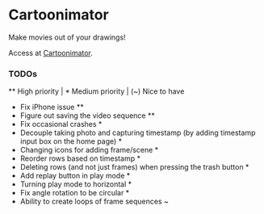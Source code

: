 # Cartoonimator
Make movies out of your drawings!  

Access at [Cartoonimator](https://krithik-ranjan.github.io/cartoonimator).

### TODOs
** High priority | * Medium priority | (~) Nice to have
- Fix iPhone issue **
- Figure out saving the video sequence **
- Fix occasional crashes *
- Decouple taking photo and capturing timestamp (by adding timestamp input box on the home page) *
- Changing icons for adding frame/scene *
- Reorder rows based on timestamp *
- Deleting rows (and not just frames) when pressing the trash button *
- Add replay button in play mode *
- Turning play mode to horizontal *
- Fix angle rotation to be circular *
- Ability to create loops of frame sequences ~
